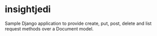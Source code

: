 # insightjedi
Sample Django application to provide create, put, post, delete and list request methods over a Document model.
